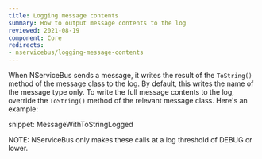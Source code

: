 ```yaml
---
title: Logging message contents
summary: How to output message contents to the log
reviewed: 2021-08-19
component: Core
redirects:
- nservicebus/logging-message-contents
---
```


When NServiceBus sends a message, it writes the result of the `ToString()` method of the message class to the log. By default, this writes the name of the message type only. To write the full message contents to the log, override the `ToString()` method of the relevant message class. Here's an example:

snippet: MessageWithToStringLogged

NOTE: NServiceBus only makes these calls at a log threshold of DEBUG or lower.